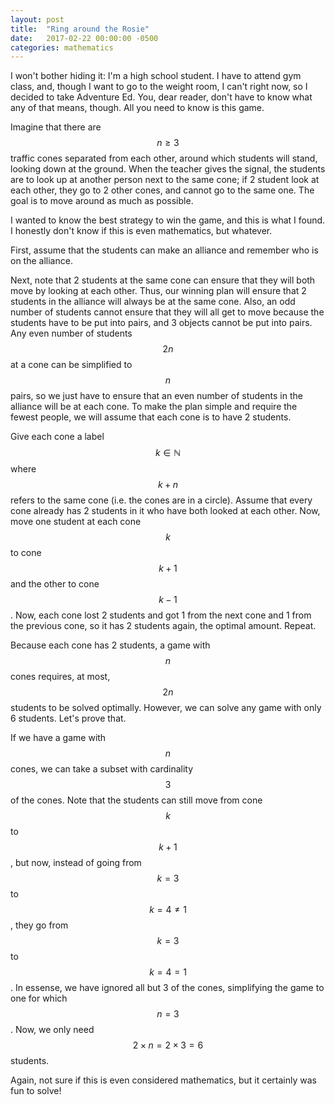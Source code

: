 ```yaml
---
layout: post
title:  "Ring around the Rosie"
date:   2017-02-22 00:00:00 -0500
categories: mathematics
---
```


I won't bother hiding it: I'm a high school student. I have to attend gym class, and, though I want to go to the weight room, I can't right now, so I decided to take Adventure Ed. You, dear reader, don't have to know what any of that means, though. All you need to know is this game.

Imagine that there are $$n \geq 3$$ traffic cones separated from each other, around which students will stand, looking down at the ground. When the teacher gives the signal, the students are to look up at another person next to the same cone; if 2 student look at each other, they go to 2 other cones, and cannot go to the same one. The goal is to move around as much as possible.

I wanted to know the best strategy to win the game, and this is what I found. I honestly don't know if this is even mathematics, but whatever.

First, assume that the students can make an alliance and remember who is on the alliance.

Next, note that 2 students at the same cone can ensure that they will both move by looking at each other. Thus, our winning plan will ensure that 2 students in the alliance will always be at the same cone. Also, an odd number of students cannot ensure that they will all get to move because the students have to be put into pairs, and 3 objects cannot be put into pairs. Any even number of students $$2n$$ at a cone can be simplified to $$n$$ pairs, so we just have to ensure that an even number of students in the alliance will be at each cone. To make the plan simple and require the fewest people, we will assume that each cone is to have 2 students.

Give each cone a label $$k \in \mathbb{N}$$ where $$k+n$$ refers to the same cone (i.e. the cones are in a circle). Assume that every cone already has 2 students in it who have both looked at each other. Now, move one student at each cone $$k$$ to cone $$k+1$$ and the other to cone $$k-1$$. Now, each cone lost 2 students and got 1 from the next cone and 1 from the previous cone, so it has 2 students again, the optimal amount. Repeat.

Because each cone has 2 students, a game with $$n$$ cones requires, at most, $$2n$$ students to be solved optimally. However, we can solve any game with only 6 students. Let's prove that.

If we have a game with $$n$$ cones, we can take a subset with cardinality $$3$$ of the cones. Note that the students can still move from cone $$k$$ to $$k+1$$, but now, instead of going from $$k=3$$ to $$k=4 \neq 1$$, they go from $$k=3$$ to $$k=4=1$$. In essense, we have ignored all but 3 of the cones, simplifying the game to one for which $$n=3$$. Now, we only need $$2 \times n = 2 \times 3 = 6$$ students.

Again, not sure if this is even considered mathematics, but it certainly was fun to solve!